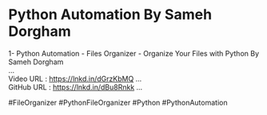 # Python Automation By Sameh Dorgham

1- Python Automation - Files Organizer - Organize Your Files with Python By Sameh Dorgham <br>
...
<br> Video URL :
https://lnkd.in/dGrzKbMQ
...
<br> GitHub URL :
https://lnkd.in/dBu8Rnkk
...

#FileOrganizer #PythonFileOrganizer #Python #PythonAutomation
